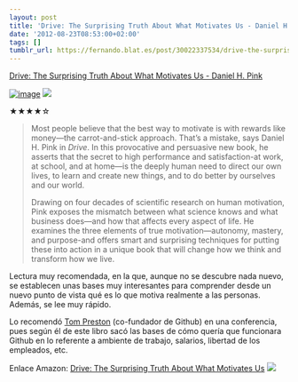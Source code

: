 ```yaml
---
layout: post
title: 'Drive: The Surprising Truth About What Motivates Us - Daniel H. Pink'
date: '2012-08-23T08:53:00+02:00'
tags: []
tumblr_url: https://fernando.blat.es/post/30022337534/drive-the-surprising-truth-about-what-motivates
---
```

[Drive: The Surprising Truth About What Motivates Us - Daniel H. Pink](http://www.amazon.com/Drive-Surprising-Truth-Motivates-ebook/dp/B004P1JDJO/ref=pd_rhf_sc_p_t_1)  

[![image](http://ecx.images-amazon.com/images/I/41mzE0eBCBL._BO2,204,203,200_PIsitb-sticker-arrow-click,TopRight,35,-76_AA278_PIkin4,BottomRight,-64,22_AA300_SH20_OU01_.jpg)](http://www.amazon.es/gp/product/B0033TI4BW/ref=as_li_qf_sp_asin_tl?ie=UTF8&camp=3626&creative=24790&creativeASIN=B0033TI4BW&linkCode=as2&tag=creartiendaon-21) ![](http://www.assoc-amazon.es/e/ir?t=creartiendaon-21&l=as2&o=30&a=B0033TI4BW)

★★★★☆

> Most people believe that the best way to motivate is with rewards like money—the carrot-and-stick approach. That’s a mistake, says Daniel H. Pink in&nbsp;_Drive_. In this provocative and persuasive new book, he asserts that the secret to high performance and satisfaction-at work, at school, and at home—is the deeply human need to direct our own lives, to learn and create new things, and to do better by ourselves and our world.&nbsp;  
>   
> Drawing on four decades of scientific research on human motivation, Pink exposes the mismatch between what science knows and what business does—and how that affects every aspect of life. He examines the three elements of true motivation—autonomy, mastery, and purpose-and offers smart and surprising techniques for putting these into action in a unique book that will change how we think and transform how we live.

Lectura muy recomendada, en la que, aunque no se descubre nada nuevo, se establecen unas bases muy interesantes para comprender desde un nuevo punto de vista qué es lo que motiva realmente a las personas. Además, se lee muy rápido.

Lo recomendó [Tom Preston](https://twitter.com/mojombo)&nbsp;(co-fundador de Github) en una conferencia, pues según él de este libro sacó las bases de cómo quería que funcionara Github en lo referente a ambiente de trabajo, salarios, libertad de los empleados, etc.

Enlace Amazon: [Drive: The Surprising Truth About What Motivates Us](http://www.amazon.es/gp/product/B0033TI4BW/ref=as_li_qf_sp_asin_tl?ie=UTF8&camp=3626&creative=24790&creativeASIN=B0033TI4BW&linkCode=as2&tag=creartiendaon-21) ![](http://www.assoc-amazon.es/e/ir?t=creartiendaon-21&l=as2&o=30&a=B0033TI4BW)
